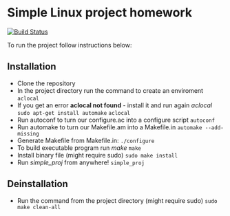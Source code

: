 # Simple Linux project homework

[![Build Status](https://travis-ci.org/foiht/simple_proj.svg?branch=master)](https://travis-ci.org/joemccann/simple_proj)

To run the project follow instructions below:
## Installation

- Clone the repository
- In the project directory run the command to create an enviroment
```aclocal```
- If you get an error **aclocal not found** - install it and run again *aclocal*
```sudo apt-get install automake```
```aclocal```
- Run autoconf to turn our configure.ac into a configure script
```autoconf```
- Run automake to turn our Makefile.am into a Makefile.in
```automake --add-missing```
- Generate Makefile from Makefile.in:
```./configure```
- To build executable program run *make*
```make```
- Install binary file (might require sudo)
```sudo make install```
- Run *simple_proj* from anywhere!
```simple_proj```

## Deinstallation
- Run the command from the project directory (might require sudo)
```sudo make clean-all```